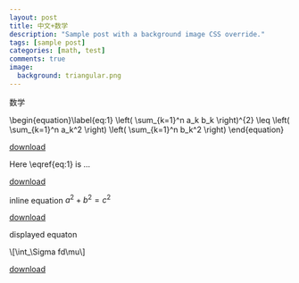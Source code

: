 ```yaml
---
layout: post
title: 中文+数学
description: "Sample post with a background image CSS override."
tags: [sample post]
categories: [math, test]
comments: true
image:
  background: triangular.png
---
```


数学

\begin{equation}\label{eq:1}
\left( \sum_{k=1}^n a_k b_k \right)^{2} 
\leq 
\left( \sum_{k=1}^n a_k^2 \right) 
\left( \sum_{k=1}^n b_k^2 \right)
\end{equation}

[download](\files\2016-2017_summer_course\6_4.pdf)

Here \eqref{eq:1} is ...

[download](\files\2016-2017_summer_course\6_4.pdf)

inline equation $a^2+b^2=c^2$

[download](\files\2016-2017_summer_course\6_4.pdf)

displayed equaton


\\[\int_\Sigma fd\mu\\]

[download](\files\2016-2017_summer_course\6_4.pdf)